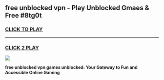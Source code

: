 
## free unblocked vpn - Play Unblocked Gmaes & Free #8tg0t
<h3>
<a href="https://news.freeplayer.one?title=free_unblocked_vpn&ref=24F">CLICK TO PLAY</a></h3>
<hr>

<h3>
<a href="https://news.freeplayer.one?title=free_unblocked_vpn&ref=24F">CLICK 2 PLAY</a>
  
</h3>

<a href="https://news.freeplayer.one?title=free_unblocked_vpn&ref=24F/"><img src="https://clearcache.store/games.png"></a>


**free unblocked vpn games unblocked: Your Gateway to Fun and Accessible Online Gaming**
